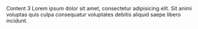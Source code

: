 Content 3
Lorem ipsum dolor sit amet, consectetur adipisicing elit. Sit animi voluptas quis culpa consequatur voluptates debitis aliquid saepe libero incidunt.